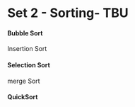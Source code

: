 # Set 2 - Sorting- TBU

#### Bubble Sort <a href="#id-26-java-program-for-bubble-sort" id="id-26-java-program-for-bubble-sort"></a>

Insertion Sort

#### Selection Sort <a href="#id-28-java-program-for-selection-sort" id="id-28-java-program-for-selection-sort"></a>

merge Sort

#### QuickSort <a href="#id-30-java-program-for-quicksort" id="id-30-java-program-for-quicksort"></a>
